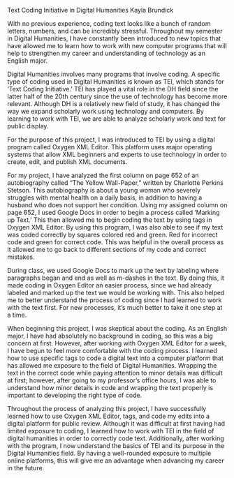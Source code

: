 Text Coding Initiative in Digital Humanities
Kayla Brundick


With no previous experience, coding text looks like a bunch of random letters, numbers, and can be incredibly stressful. 
Throughout my semester in Digital Humanities, I have constantly been introduced to new topics that have allowed me to learn how to work with new computer programs that will help to strengthen my career and understanding of technology as an English major.

Digital Humanities involves many programs that involve coding. 
A specific type of coding used in Digital Humanities is known as TEI, which stands for ‘Text Coding Initiative.’ 
TEI has played a vital role in the DH field since the latter half of the 20th century since the use of technology has become more relevant. 
Although DH is a relatively new field of study, it has changed the way we expand scholarly work using technology and computers. 
By learning to work with TEI, we are able to analyze scholarly work and text for public display. 

For the purpose of this project, I was introduced to TEI by using a digital program called Oxygen XML Editor. 
This platform uses major operating systems that allow XML beginners and experts to use technology in order to create, edit, and publish XML documents. 

For my project, I have analyzed the first column on page 652 of an autobiography called “The Yellow Wall-Paper,” written by Charlotte Perkins Stetson. 
This autobiography is about a young woman who severely struggles with mental health on a daily basis, in addition to having a husband who does not support her condition. 
Using my assigned column on page 652, I used Google Docs in order to begin a process called ‘Marking up Text.’ 
This then allowed me to begin coding the text by using tags in Oxygen XML Editor. 
By using this program, I was also able to see if my text was coded correctly by squares colored red and green. 
Red for incorrect code and green for correct code. 
This was helpful in the overall process as it allowed me to go back to different sections of my code and correct mistakes. 

During class, we used Google Docs to mark up the text by labeling where paragraphs began and end as well as m-dashes in the text.
By doing this, it made coding in Oxygen Editor an easier process, since we had already labeled and marked up the text we would be working with. 
This also helped me to better understand the process of coding since I had learned to work with the text first. 
For new processes, it’s much better to take it one step at a time. 

When beginning this project, I was skeptical about the coding. 
As an English major, I have had absolutely no background in coding, so this was a big concern at first. 
However, after working with Oxygen XML Editor for a week, I have begun to feel more comfortable with the coding process. 
I learned how to use specific tags to code a digital text into a computer platform that has allowed me exposure to the field of Digital Humanities. 
Wrapping the text in the correct code while paying attention to minor details was difficult at first; however, after going to my professor’s office hours, I was able to understand how minor details in code and wrapping the text properly is important to developing the right type of code.

Throughout the process of analyzing this project, I have successfully learned how to use Oxygen XML Editor, tags, and code my edits into a digital platform for public review. 
Although it was difficult at first having had limited exposure to coding, I learned how to work with TEI in the field of digital humanities in order to correctly code text. 
Additionally, after working with the program, I now understand the basics of TEI and its purpose in the Digital Humanities field. 
By having a well-rounded exposure to multiple online platforms, this will give me an advantage when advancing my career in the future. 
